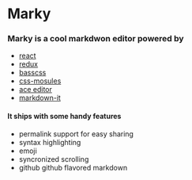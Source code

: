 # Marky

### Marky is a cool markdwon editor powered by
* [react](http://facebook.github.io/react/)
* [redux](https://github.com/rackt/redux/)
* [basscss](www.basscss.com/)
* [css-mosules](https://github.com/css-modules/css-modules)
* [ace editor](http://ace.c9.io/)
* [markdown-it](https://github.com/markdown-it/markdown-it)


#### It ships with some handy features

* permalink support for easy sharing
* syntax highlighting
* emoji
* syncronized scrolling
* github github flavored markdown
